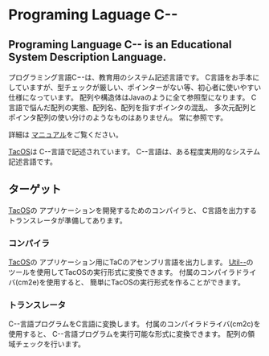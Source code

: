 # Programing Laguage C--
Programing Language C-- is an Educational System Description Language.
---
プログラミング言語C−-は、教育用のシステム記述言語です。
C言語をお手本にしていますが、型チェックが厳しい、ポインターがない等、初心者に使いやすい仕様になっています。
配列や構造体はJavaのように全て参照型になります。
C言語で悩んだ配列の実態、配列名、配列を指すポインタの混乱、
多次元配列とポインタ配列の使い分けのようなものはありません。
常に参照です。

詳細は
[マニュアル](https://github.com/tctsigemura/C--/blob/master/doc/cmm.pdf)をご覧ください。

[TacOS](https://github.com/tctsigemura/TacOS/)は
C--言語で記述されています。
C--言語は、ある程度実用的なシステム記述言語です。

## ターゲット
[TacOS](https://github.com/tctsigemura/TacOS/)の
アプリケーションを開発するためのコンパイラと、
C言語を出力するトランスレータが準備してあります。

### コンパイラ
[TacOS](https://github.com/tctsigemura/TacOS/)の
アプリケーション用にTaCのアセンブリ言語を出力します。
[Util--](https://github.com/tctsigemura/Util--)の
ツールを使用してTacOSの実行形式に変換できます。
付属のコンパイラドライバ(cm2e)を使用すると、
簡単にTacOSの実行形式を作ることができます。

### トランスレータ
C--言語プログラムをC言語に変換します。
付属のコンパイラドライバ(cm2c)を使用すると、
C--言語プログラムを実行可能な形式に変換できます。
配列の領域チェックを行います。
